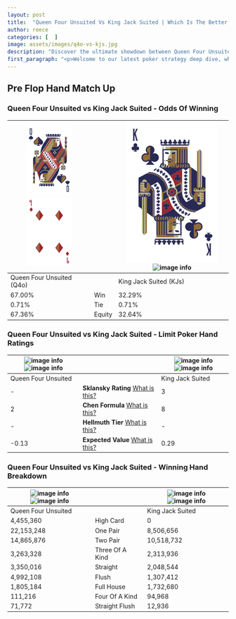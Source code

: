 ```yaml
---
layout: post
title:  "Queen Four Unsuited Vs King Jack Suited | Which Is The Better Hand In Poker? A Complete Guide"
author: reece
categories: [  ]
image: assets/images/q4o-vs-kjs.jpg
description: "Discover the ultimate showdown between Queen Four Unsuited and King Jack Suited in poker! Uncover the odds, strategies, and scenarios where one hand triumphs over the other. Get ready to up your poker game with this thrilling analysis."
first_paragraph: "<p>Welcome to our latest poker strategy deep dive, where we're pitting two distinct hands against each other in a high-stakes showdown: Queen Four Unsuited vs King Jack Suited.</p><p>In the dynamic world of poker, every decision counts, and knowing which hand holds the upper hand is key to your success at the table.</p><p>In this article, we'll dissect these two hands, explore the scenarios where one dominates the other, and equip you with the knowledge to make strategic choices that can tip the odds in your favor.</p><p>Get ready to unravel the intriguing dynamics of these poker hands and elevate your game to new heights.</p>"
---
```




[comment]: # (sp0)

## Pre Flop Hand Match Up

<div class="table hand-ratings" markdown="1"> 



### Queen Four Unsuited vs King Jack Suited - Odds Of Winning


    
| ![image info](assets/images/hand1/q.png) ![image info](assets/images/hand1/4o.png) |  | ![image info](assets/images/hand2/k.png) ![image info](assets/images/hand2/js.png) |
| -------- | -------- | -------- |
| Queen Four Unsuited (Q4o) |  | King Jack Suited (KJs) |
| 67.00% | Win | 32.29% |
| 0.71% | Tie | 0.71% |
| 67.36% | Equity | 32.64% |




[comment]: # (sp1)



### Queen Four Unsuited vs King Jack Suited - Limit Poker Hand Ratings


    
| ![image info](https://www.riverpairs.com/assets/images/hand1/q.png) ![image info](https://www.riverpairs.com/assets/images/hand1/4o.png) |  | ![image info](https://www.riverpairs.com/assets/images/hand2/k.png) ![image info](https://www.riverpairs.com/assets/images/hand2/js.png) |
| -------- | -------- | -------- |
| Queen Four Unsuited |  | King Jack Suited |
| - | **Sklansky Rating** [What is this?](/sklansky-rating-explained) | 3 |
| 2 | **Chen Formula** [What is this?](/chen-formula-explained) | 8 |
| - | **Hellmuth Tier** [What is this?](/Hellmuth-tier-explained) | - |
| -0.13 | **Expected Value** [What is this?](/expected-value-explained) | 0.29 |




[comment]: # (sp2)



### Queen Four Unsuited vs King Jack Suited - Winning Hand Breakdown


    
| ![image info](https://www.riverpairs.com/assets/images/hand1/q.png) ![image info](https://www.riverpairs.com/assets/images/hand1/4o.png) |  | ![image info](https://www.riverpairs.com/assets/images/hand2/k.png) ![image info](https://www.riverpairs.com/assets/images/hand2/js.png) |
| -------- | -------- | -------- |
| Queen Four Unsuited |  | King Jack Suited |
| 4,455,360 | High Card | 0 |
| 22,153,248 | One Pair | 8,506,656 |
| 14,865,876 | Two Pair | 10,518,732 |
| 3,263,328 | Three Of A Kind | 2,313,936 |
| 3,350,016 | Straight | 2,048,544 |
| 4,992,108 | Flush | 1,307,412 |
| 1,805,184 | Full House | 1,732,680 |
| 111,216 | Four Of A Kind | 94,968 |
| 71,772 | Straight Flush | 12,936 |




[comment]: # (sp3)



</div>

[comment]: # (sp4)



[comment]: # (sp5)

